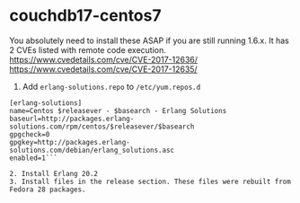 # couchdb17-centos7

You absolutely need to install these ASAP if you are still running 1.6.x. It has 2 CVEs listed with remote code execution.
https://www.cvedetails.com/cve/CVE-2017-12636/
https://www.cvedetails.com/cve/CVE-2017-12635/

1. Add `erlang-solutions.repo` to `/etc/yum.repos.d`
```dosini
[erlang-solutions]
name=Centos $releasever - $basearch - Erlang Solutions
baseurl=http://packages.erlang-solutions.com/rpm/centos/$releasever/$basearch
gpgcheck=0
gpgkey=http://packages.erlang-solutions.com/debian/erlang_solutions.asc
enabled=1```

2. Install Erlang 20.2 
3. Install files in the release section. These files were rebuilt from Fedora 28 packages.
